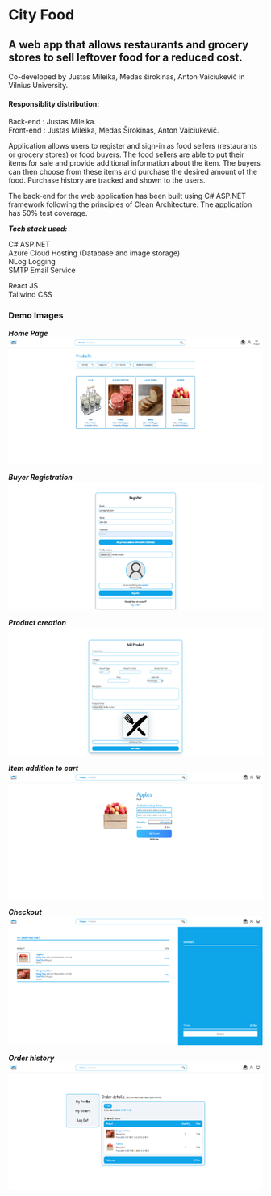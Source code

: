 # City Food

## A web app that allows restaurants and grocery stores to sell leftover food for a reduced cost.

Co-developed by Justas Mileika, Medas širokinas, Anton Vaiciukevič in Vilnius University.

#### Responsiblity distribution:

Back-end : Justas Mileika.  
Front-end : Justas Mileika, Medas Širokinas, Anton Vaiciukevič.

Application allows users to register and sign-in as food sellers (restaurants or grocery stores) or food buyers. The food sellers are able to put their items for sale and provide additional information about the item. The buyers can then choose from these items and purchase the desired amount of the food. Purchase history are tracked and shown to the users.

The back-end for the web application has been built using C# ASP.NET framework following the principles of Clean Architecture. The application has 50% test coverage.

***Tech stack used:***

C# ASP.NET  
Azure Cloud Hosting (Database and image storage)  
NLog Logging  
SMTP Email Service  

React JS  
Tailwind CSS

### Demo Images

***Home Page***
![](demo-images/home-page.png)

***Buyer Registration***
![](demo-images/buyer-registration.png)

***Product creation***
![](demo-images/product-creation.png)

***Item addition to cart***
![](demo-images/item-adition-to-cart.png)

***Checkout***
![](demo-images/checkout.png)

***Order history***
![](demo-images/order-history.png)
